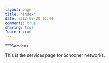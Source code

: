 ```yaml
---
layout: page
title: "index"
date: 2012-08-30 10:44
comments: true
sharing: true
footer: true
---
```


"""Services

This is the services page for Schooner Networks.